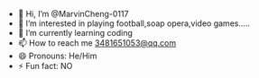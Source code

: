 - 👋 Hi, I’m @MarvinCheng-0117
- 👀 I’m interested in playing football,soap opera,video games.....
- 🌱 I’m currently learning coding 
- 📫 How to reach me 3481651053@qq.com
- 😄 Pronouns: He/Him
- ⚡ Fun fact: NO

<!---
MarvinCheng-0117/MarvinCheng-0117 is a ✨ special ✨ repository because its `README.md` (this file) appears on your GitHub profile.
You can click the Preview link to take a look at your changes.
--->
